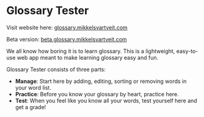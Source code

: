 # Glossary Tester

Visit website here: [glossary.mikkelsvartveit.com](http://glossary.mikkelsvartveit.com)

Beta version: [beta.glossary.mikkelsvartveit.com](http://beta.glossary.mikkelsvartveit.com)

We all know how boring it is to learn glossary. This is a lightweight, easy-to-use web app meant to make learning glossary easy and fun.

Glossary Tester consists of three parts:

* **Manage**: Start here by adding, editing, sorting or removing words in your word list.
* **Practice**: Before you know your glossary by heart, practice here. 
* **Test**: When you feel like you know all your words, test yourself here and get a grade!